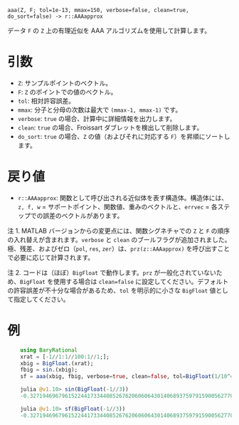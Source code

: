 ```
aaa(Z, F; tol=1e-13, mmax=150, verbose=false, clean=true, do_sort=false) -> r::AAAapprox
```

データ `F` の `Z` 上の有理近似を AAA アルゴリズムを使用して計算します。

# 引数

  * `Z`: サンプルポイントのベクトル。
  * `F`: `Z` のポイントでの値のベクトル。
  * `tol`: 相対許容誤差。
  * `mmax`: 分子と分母の次数は最大で `(mmax-1, mmax-1)` です。
  * `verbose`: `true` の場合、計算中に詳細情報を出力します。
  * `clean`: `true` の場合、Froissart ダブレットを検出して削除します。
  * `do_sort`: `true` の場合、`Z` の値（およびそれに対応する `F`）を昇順にソートします。

# 戻り値

  * `r::AAAapprox`: 関数として呼び出される近似体を表す構造体。構造体には、`z, f, w` = サポートポイント、関数値、重みのベクトルと、`errvec` = 各ステップでの誤差のベクトルがあります。

注 1. MATLAB バージョンからの変更点には、関数シグネチャでの `Z` と `F` の順序の入れ替えが含まれます。`verbose` と `clean` のブールフラグが追加されました。極、残差、およびゼロ（`pol`, `res`, `zer`）は、`prz(z::AAAapprox)` を呼び出すことで必要に応じて計算されます。

注 2. コードは（ほぼ）`BigFloat` で動作します。`prz` が一般化されていないため、`BigFloat` を使用する場合は `clean=false` に設定してください。デフォルトの許容誤差が不十分な場合があるため、`tol` を明示的に小さな `BigFloat` 値として指定してください。

# 例

```julia
    using BaryRational
    xrat = [-1//1:1//100:1//1;];
    xbig = BigFloat.(xrat);
    fbig = sin.(xbig);
    sf = aaa(xbig, fbig, verbose=true, clean=false, tol=BigFloat(1/10^40));

    julia @v1.10> sin(BigFloat(-1//3))
    -0.3271946967961522441733440852676206060643014068937597915900562770705763744817618

    julia @v1.10> sf(BigFloat(-1//3))
    -0.3271946967961522441733440852676206060643014068937597915900562770705763744817662
```
